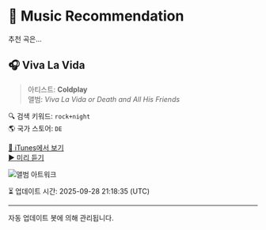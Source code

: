
# 🎵 Music Recommendation

추천 곡은...

## 🎧 Viva La Vida  
> 아티스트: **Coldplay**  
> 앨범: _Viva La Vida or Death and All His Friends_  

🔍 검색 키워드: `rock+night`  
🌎 국가 스토어: `DE`

[🔗 iTunes에서 보기](https://music.apple.com/de/album/viva-la-vida/1122773394?i=1122773680&uo=4)  
[▶️ 미리 듣기](https://audio-ssl.itunes.apple.com/itunes-assets/AudioPreview116/v4/2b/04/65/2b0465c3-2db1-e461-2362-14b528456b8f/mzaf_1805426141027060154.plus.aac.p.m4a)

![앨범 아트워크](https://is1-ssl.mzstatic.com/image/thumb/Music115/v4/52/aa/85/52aa851f-15b7-6322-f91f-df84b15b7b19/190295978044.jpg/100x100bb.jpg)

⏳ 업데이트 시간: 2025-09-28 21:18:35 (UTC)

---
자동 업데이트 봇에 의해 관리됩니다.
